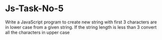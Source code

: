 # Js-Task-No-5
 Write a JavaScript program to create new string with first 3 characters are in lower case from a given string. If the string length is less than 3 convert all the characters in upper case
